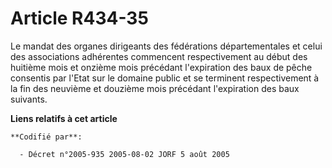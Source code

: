 # Article R434-35

Le mandat des organes dirigeants des fédérations départementales et celui des associations adhérentes commencent
respectivement au début des huitième mois et onzième mois précédant l'expiration des baux de pêche consentis par l'Etat sur
le domaine public et se terminent respectivement à la fin des neuvième et douzième mois précédant l'expiration des baux
suivants.

**Liens relatifs à cet article**

	**Codifié par**:

	  - Décret n°2005-935 2005-08-02 JORF 5 août 2005
